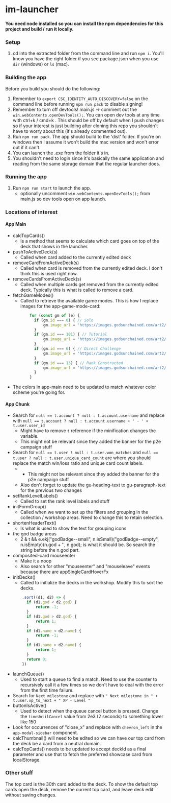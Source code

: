 # im-launcher

**You need node installed so you can install the npm dependencies for this project and build / run it locally.**

### Setup

1. cd into the extracted folder from the command line and run `npm i`. You'll know you have the right folder if you see 
package.json when you use `dir` (windows) or `ls` (mac).

### Building the app
Before you build you should do the following:

1. Remember to `export CSC_IDENTITY_AUTO_DISCOVERY=false` on the command line before
running `npm run pack` to disable signing!
2. Remember to turn off devtools! main.js -> comment out the `win.webContents.openDevTools();`. You can open dev tools 
at any time with ctrl+k / cmd+k . This should be off by default when I push changes so if your interest is just building
after cloning this repo you shouldn't have to worry about this (it's already commented out).
3. Run `npm run pack`. The app should build to the 'dist' folder. If you're on windows then I assume it won't build the 
mac version and won't error out if it can't.
4. You can launch the .exe from the folder it's in. 
5. You shouldn't need to login since it's basically the same application and reading from the same storage domain that
the regular launcher does.

### Running the app

1. Run `npm run start` to launch the app. 
   - optionally uncomment `win.webContents.openDevTools();` from main.js so dev tools open on app launch.


### Locations of interest
#### App Main
- calcTopCards() 
  - Is a method that seems to calculate which card goes on top of the deck that shows in the launcher.
- pushToActiveDeck(s)
  - Called when card added to the currently edited deck
- removeCardFromActiveDeck(s)
  - Called when card is removed from the currently edited deck. I don't think this is used
right now.
- removeCardsFromActiveDeck(s)
  - Called when multiple cards get removed from the currently edited deck. Typically
this is what is called to remove a card.
- fetchGameModes()
  - Called to retrieve the available game modes. This is how I replace images for the app-game-mode-card:
    ```javascript
        for (const gm of le) {
          if (gm.id === 0) { // Solo
              gm.image_url = 'https://images.godsunchained.com/art2/1024/1492.jpg';
          }
          if (gm.id === 101) { // Tutorial
              gm.image_url = 'https://images.godsunchained.com/art2/1024/16.jpg';
          }
          if (gm.id === 6) { // Direct Challenge
              gm.image_url = 'https://images.godsunchained.com/art2/1280/42.jpg';
          }
          if (gm.id === 13) { // Rank Constructed
              gm.image_url = 'https://images.godsunchained.com/art2/1280/101305.jpg';
          }
        }
    ```
- The colors in app-main need to be updated to match whatever color scheme you're going for.

#### App Chunk
- Search for `null == t.account ? null : t.account.username` and replace with `null == t.account ? null : t.account.username + ' - ' + t.user.user_id`
  - Might have to remove `t` reference if the minification changes the variable.
  - This might not be relevant since they added the banner for the p2e campaign stuff
- Search for `null == t.user ? null : t.user.won_matches` and `null == t.user ? null : t.user.unique_card_count` are where
you should replace the match win/loss ratio and unique card count labels.
  - - This might not be relevant since they added the banner for the p2e campaign stuff
  - Also don't forget to update the gu-heading-text to gu-paragraph-text for the previous two changes
- setRankLevelLabels()
  - Called to set the rank level labels and stuff
- initFormGroup()
  - Called when we want to set up the filters and grouping in the collection / workshop
areas. Need to change this to retain selection.
- shortenHeaderText()
  - Is what is used to show the text for grouping icons
- the god badge areas
  - 2 & t && e.ekj("godBadge--small", n.isSmall)("godBadge--empty", n.isEmpty)(n.god + '', n.god); is what it should be.
So search the string before the n.god part.
- composited-card mouseenter
  - Make it a noop
  - Also search for other "mouseenter" and "mouseleave" events because there are appSingleCardHoverFx
- initDecks()
  - Called to initialize the decks in the workshop. Modify this to sort the decks.
  ```javascript
      .sort((d1, d2) => {
        if (d1.god < d2.god) {
            return -1;
        }
        if (d1.god > d2.god) {
            return 1;
        }
        if (d1.name < d2.name) {
            return -1;
        }
        if (d1.name > d2.name) {
            return 1;
        }
        return 0;
      })   
  ```
- launchQueue()
  - Used to start a queue to find a match. Need to use the counter to recursively call it
a few times so we don't have to deal with the error from the first time failure.
- Search for `Next milestone` and replace with `" Next milestone in " + t.user.xp_to_next + " XP - Level "` 
- buttonIsActive()
  - Used to detect when the queue cancel button is pressed. Change the `timeUntilCancel` value from 2e3 (2 seconds) to 
something lower like 150
- Look for occurrences of "close_x" and replace with `chevron_left` in the `app-modal-sidebar` component.
- calcThumbnail() will need to be edited so we can have our top card from the deck be a card from a neutral domain.
- calcTopCards() needs to be updated to accept deckId as a final parameter and use that to fetch the preferred showcase
card from localStorage.

### Other stuff

The top card is the 30th card added to the deck. To show the default top cards open the deck, remove the current 
top card, and leave deck edit without saving changes. 

